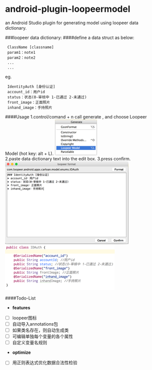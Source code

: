 # android-plugin-loopeermodel
an Android Studio plugin for generating model using loopeer data dictionary.

###loopeer data dictionary:
####define a data struct as below:
```
 ClassName [classname]
 param1：note1
 param2：note2
 ...
 ...
```
eg.

```
 IdentityAuth [身份认证]
 account_id：用户id
 status：状态(0-审核中 1-已通过 2-未通过)
 front_image：正面照片
 inhand_image：手持照片
```
####Usage
1.control/comand + n call generate , and choose Loopeer Model (hot key: alt + L).
![](/screenshot/screen-shot-1.png)  
2.paste data dictionary text into the edit box.
3.press confirm.
![](/screenshot/screen-shot-2.png)  
![](/screenshot/screen-shot-3.png)  

####Todo-List
- **features**
- [ ] loopeer图标
- [ ] 自动导入annotations包
- [ ] 如果类名存在，则自动生成类
- [ ] 可编辑单独每个变量的各个属性
- [ ] 自定义变量名规则
- **optimize**
- [ ] 用正则表达式优化数据合法性检验
